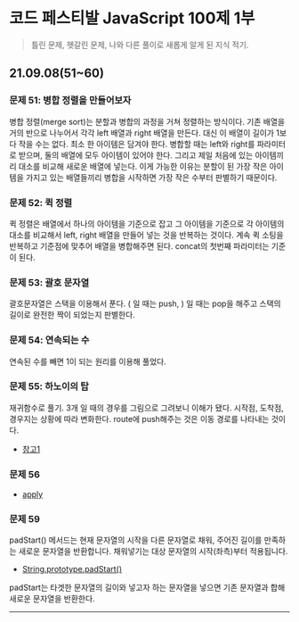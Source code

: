 # 코드 페스티발 JavaScript 100제 1부

> 틀린 문제, 헷갈린 문제, 나와 다른 풀이로 새롭게 알게 된 지식 적기.

## 21.09.08(51~60)

### 문제 51: 병합 정렬을 만들어보자

병합 정렬(merge sort)는 분할과 병합의 과정을 거쳐 정렬하는 방식이다.
기존 배열을 거의 반으로 나누어서 각각 left 배열과 right 배열을 만든다.
대신 이 배열이 길이가 1보다 작을 수는 없다. 최소 한 아이템은 담겨야 한다.
병합할 때는 left와 right를 파라미터로 받으며, 둘의 배열에 모두 아이템이 있어야 한다.
그리고 제일 처음에 있는 아이템끼리 대소를 비교해 새로운 배열에 넣는다.
이게 가능한 이유는 분할이 된 가장 작은 아이템을 가지고 있는 배열들끼리 병합을 시작하면 가장 작은 수부터 판별하기 때문이다.

### 문제 52: 퀵 정렬

퀵 정렬은 배열에서 하나의 아이템을 기준으로 잡고 그 아이템을 기준으로 각 아이템의 대소를 비교해서 left, right 배열을 만들어 넣는 것을 반복하는 것이다.
계속 퀵 소팅을 반복하고 기준점에 맞추어 배열을 병합해주면 된다.
concat의 첫번째 파라미터는 기준이 된다.

### 문제 53: 괄호 문자열

괄호문자열은 스택을 이용해서 푼다.
( 일 때는 push, ) 일 때는 pop을 해주고 스택의 길이로 완전한 짝이 되었는지 판별한다.

### 문제 54: 연속되는 수

연속된 수를 빼면 1이 되는 원리를 이용해 풀었다.

### 문제 55: 하노이의 탑

재귀함수로 풀기. 3개 일 때의 경우를 그림으로 그려보니 이해가 됐다.
시작점, 도착점, 경우지는 상황에 따라 변화한다.
route에 push해주는 것은 이동 경로를 나타내는 것이다.

- [참고1](https://after-newmoon.tistory.com/85)

### 문제 56

- [apply](https://developer.mozilla.org/en-US/docs/Web/JavaScript/Reference/Global_Objects/Function/apply)

### 문제 59

padStart() 메서드는 현재 문자열의 시작을 다른 문자열로 채워, 주어진 길이를 만족하는 새로운 문자열을 반환합니다. 채워넣기는 대상 문자열의 시작(좌측)부터 적용됩니다.

- [String.prototype.padStart()](https://developer.mozilla.org/ko/docs/Web/JavaScript/Reference/Global_Objects/String/padStart)

padStart는 타겟한 문자열의 길이와 넣고자 하는 문자열을 넣으면 기존 문자열과 합해 새로운 문자열을 반환한다.

---

<br>
